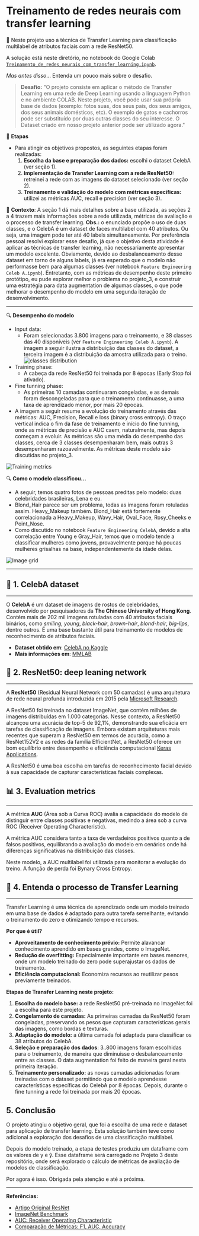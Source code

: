 
# Treinamento de redes neurais com transfer learning

📌 Neste projeto uso a técnica de Transfer Learning para classificação multilabel de atributos faciais com a rede ResNet50.

A solução está neste diretório, no notebook do Google Colab [`Treinamento_de_redes_neurais_com_transfer_learning.ipynb`](https://github.com/FlaviaLopes/dio-challenges-coding-the-future-with-baires-dev/blob/main/projeto_1/Treinamento_de_redes_neurais_com_transfer_learning.ipynb).

$Mas$ $antes$ $disso$... Entenda um pouco mais sobre o desafio.

> **Desafio:** 
"O projeto consiste em aplicar o método de Transfer Learning em uma rede de Deep Learning usando a linguagem Python e no ambiente COLAB. Neste projeto, você pode usar sua própria base de dados (exemplo: fotos suas, dos seus pais, dos seus amigos, dos seus animais domésticos, etc). O exemplo de gatos e cachorros pode ser substituído por duas outras classes do seu interesse. O Dataset criado em nosso projeto anterior pode ser utilizado agora."

🎯 **Etapas**
- Para atingir os objetivos propostos, as seguintes etapas foram realizadas:  
  1. **Escolha da base e preparação dos dados:** escolhi o dataset CelebA (ver seção 1).  
  2. **Implementação de Transfer Learning com a rede ResNet50:** retreinei a rede com as imagens do dataset selecionado (ver seção 2).  
  3. **Treinamento e validação do modelo com métricas específicas:** utilizei as métricas AUC, recall e precision (ver seção 3).

📝 **Contexto**: A seção 1 dá mais detalhes sobre a base utilizada, as seções 2 a 4 trazem mais informações sobre a rede utilizada, métricas de avaliação e o processo de transfer learning.
__Obs.:__ o enunciado propõe o uso de duas classes, e o CelebA é um dataset de faces multilabel com 40 atributos. Ou seja, uma imagem pode ter até 40 labels simultaneamente. Por preferência pessoal resolvi explorar esse desafio, já que o objetivo desta atividade é aplicar as técnicas de transfer learning, não necessariamente apresentar um modelo excelente. Obviamente, devido ao desbalanceamento desse dataset em torno de alguns labels, já era esperado que o modelo não performasse bem para algumas classes (ver notebook `Feature Engineering Celeb A.ipynb`). Entretanto, com as métricas de desempenho deste primeiro protótipo, eu pude explorar melhor o problema no projeto_3, e construir uma estratégia para data augmentation de algumas classes, o que pode melhorar o desempenho do modelo em uma segunda iteração de desenvolvimento.

---
🔍 **Desempenho do modelo**
- Input data:
	- Foram selecionadas 3.800 imagens para o treinamento, e 38 classes das 40 disponíveis (ver `Feature Engineering Celeb A.ipynb`). A imagem a seguir ilustra a distribuição das classes do dataset, a terceira imagem é a distribuição da amostra utilizada para o treino.
![classes distribution](https://raw.githubusercontent.com/FlaviaLopes/dio-challenges-coding-the-future-with-baires-dev/refs/heads/main/projeto_1/output/images/dataset_classes_distribution.png)
- Training phase:
	- A cabeça da rede ResNet50 foi treinada por 8 épocas (Early Stop foi ativado).
- Fine tunning phase:
	- As primeiras 10 camadas continuaram congeladas, e as demais foram descongeladas para que o treinamento continuasse, a uma taxa de aprendizado menor, por mais 20 épocas.
- A imagem a seguir resume a evolução do treinamento através das métricas: AUC, Precision, Recall e loss (binary cross entropy). O traço vertical indica o fim da fase de treinamento e início do fine tunning, onde as métricas de precisão e AUC caem, naturalmente, mas depois começam a evoluir. As métricas são uma média do desempenho das classes, cerca de 3 classes desempenharam bem, mais outras 3 desempenharam razoavelmente. As métricas deste modelo são discutidas no projeto_3.

![Training metrics](https://raw.githubusercontent.com/FlaviaLopes/dio-challenges-coding-the-future-with-baires-dev/refs/heads/main/projeto_1/output/images/ResNet50_CelebA_training_finetune_history.png)

🔍 **Como o modelo classificou...**

- A seguir, temos quatro fotos de pessoas preditas pelo modelo: duas celebridades brasileiras, Lena e eu.
- Blond_Hair parece ser um problema, todas as imagens foram rotuladas assim. Heavy_Makeup também. Blond_Hair está fortemente correlacionada a Heavy_Makeup, Wavy_Hair, Oval_Face, Rosy_Cheeks e Point_Nose.
- Como discutido no notebook `Feature Engineering CelebA`, devido a alta correlação entre Young e Gray_Hair, temos que o modelo tende a classificar mulheres como jovens, provavelmente porque há poucas mulheres grisalhas na base, independentemente da idade delas. 

![Image grid](https://raw.githubusercontent.com/FlaviaLopes/dio-challenges-coding-the-future-with-baires-dev/refs/heads/main/projeto_1/output/images/images_grid_with_predictions.png)

---

## 📸 1. CelebA dataset
---
O **CelebA** é um dataset de imagens de rostos de celebridades, desenvolvido por pesquisadores da **The Chinese University of Hong Kong**. Contém mais de 202 mil imagens rotuladas com 40 atributos faciais binários, como _smiling_, _young_, _black-hair_, _brown-hair_, _blond-hair_, _big-lips_, dentre outros. É uma base bastante útil para treinamento de modelos de reconhecimento de atributos faciais.

- **Dataset obtido em**: [CelebA no Kaggle](https://www.kaggle.com/datasets/jessicali9530/celeba-dataset)  
- **Mais informações em**: [MMLAB](http://mmlab.ie.cuhk.edu.hk/projects/CelebA.html)


## 🧠 2. ResNet50: deep leaning network
---
A **ResNet50** (Residual Neural Network com 50 camadas) é uma arquitetura de rede neural profunda introduzida em 2015 pela [Microsoft Research](https://en.innovatiana.com/post/discover-resnet-50). 

A ResNet50 foi treinada no dataset ImageNet, que contém milhões de imagens distribuídas em 1.000 categorias. Nesse contexto, a ResNet50 alcançou uma acurácia de top-5 de 92,1%, demonstrando sua eficácia em tarefas de classificação de imagens. Embora existam arquiteturas mais recentes que superam a ResNet50 em termos de acurácia, como a ResNet152V2 e as redes da família EfficientNet, a ResNet50 oferece um bom equilíbrio entre desempenho e eficiência computacional [Keras Applications](https://keras.io/api/applications/).  

A ResNet50 é uma boa escolha em tarefas de reconhecimento facial devido à sua capacidade de capturar características faciais complexas.   

## 📊 3. Evaluation metrics
---
A métrica **AUC** (Área sob a Curva ROC) avalia a capacidade do modelo de distinguir entre classes positivas e negativas, medindo a área sob a curva ROC (Receiver Operating Characteristic).  

A métrica AUC considera tanto a taxa de verdadeiros positivos quanto a de falsos positivos, equilibrando a avaliação do modelo em cenários onde há diferenças significativas na distribuição das classes.  

Neste modelo, a AUC multilabel foi utilizada para monitorar a evolução do treino. A função de perda foi Bynary Cross Entropy.


## 🚀 4. Entenda o processo de Transfer Learning
---
Transfer Learning é uma técnica de aprendizado onde um modelo treinado em uma base de dados é adaptado para outra tarefa semelhante, evitando o treinamento do zero e otimizando tempo e recursos.  

**Por que é útil?**  

- **Aproveitamento de conhecimento prévio:** Permite alavancar conhecimento aprendido em bases grandes, como o ImageNet.  
- **Redução de overfitting:** Especialmente importante em bases menores, onde um modelo treinado do zero pode superajustar os dados de treinamento.  
- **Eficiência computacional:** Economiza recursos ao reutilizar pesos previamente treinados.  

**Etapas de Transfer Learning neste projeto:**  

1. **Escolha do modelo base:** a rede ResNet50 pré-treinada no ImageNet foi a escolha para este projeto. 
2. **Congelamento de camadas:** As primeiras camadas da ResNet50 foram congeladas, preservando os pesos que capturam características gerais das imagens, como bordas e texturas. 
3. **Adaptação do modelo:** a última camada foi adaptada para classificar os 38 atributos do CelebA.  
4. **Seleção e preparação dos dados**: 3..800 imagens foram escolhidas para o treinamento, de maneira que diminuisse o desbalanceamento entre as classes. O data augmentation foi feito de maneira geral nesta primeira iteração.
4. **Treinamento personalizado:** as novas camadas adicionadas foram treinadas com o dataset permitindo que o modelo aprendesse características específicas do CelebA por 8 épocas. Depois, durante o fine tunning a rede foi treinada por mais 20 épocas.

## 5. Conclusão

O projeto atingiu o objetivo geral, que foi a escolha de uma rede e dataset para aplicação de transfer learning. Esta solução também teve como adicional a exploração dos desafios de uma classificação multilabel. 

Depois do modelo treinado, a etapa de testes produziu um dataframe com os valores de y e ŷ. Esse dataframe será carregado no Projeto 3 deste repositório, onde será explorado o cálculo de métricas de avaliação de modelos de classificação.

Por agora é isso. Obrigada pela atenção e até a próxima.

---

**Referências:**  
- [Artigo Original ResNet](https://arxiv.org/abs/1512.03385)  
- [ImageNet Benchmark](https://paperswithcode.com/sota/image-classification-on-imagenet)  
- [AUC: Receiver Operating Characteristic](https://developers.google.com/machine-learning/crash-course/classification/roc-and-auc)  
- [Comparação de Métricas: F1, AUC, Accuracy](https://neptune.ai/blog/f1-score-accuracy-roc-auc-pr-auc)  

